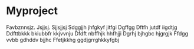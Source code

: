 # Myproject
Favbznnsjz.  Jsjjsj.  Sjjsjjsj
Sdggjjh jhfgkyf jitfgi
Dgffgg
Dftfh jutdf iigdtjg
Ddfttbkkk bkiubbfr kkjvvnju
Dfdft nbffhjk hhfhjji
Dgrhj bjhgbc hjgrgjk
Ffdgg vvbb gdhddv bjjhc
Ffetjkkhg ggdjgrrghkkyfgbj
